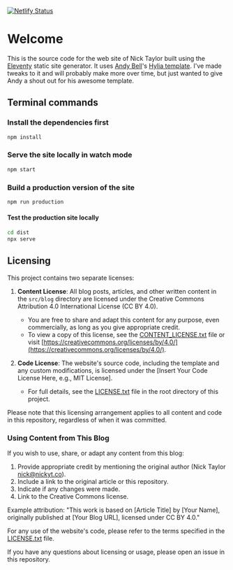 [![Netlify Status](https://api.netlify.com/api/v1/badges/c2c08a6d-097d-49df-b32d-27fa3d7fc8f8/deploy-status)](https://app.netlify.com/sites/iamdeveloperdotcom/deploys)

# Welcome

This is the source code for the web site of Nick Taylor built using the [Eleventy](https://www.11ty.dev/) static site generator. It uses [Andy Bell](https://piccalil.li/)'s [Hylia template](https://github.com/hankchizljaw/hylia). I've made tweaks to it and will probably make more over time, but just wanted to give Andy a shout out for his awesome template.

## Terminal commands

### Install the dependencies first

```bash
npm install
```

### Serve the site locally in watch mode

```bash
npm start
```

### Build a production version of the site

```bash
npm run production
```

#### Test the production site locally

```bash
cd dist
npx serve
```

## Licensing

This project contains two separate licenses:

1. **Content License**: All blog posts, articles, and other written content in the `src/blog` directory are licensed under the Creative Commons Attribution 4.0 International License (CC BY 4.0).

   - You are free to share and adapt this content for any purpose, even commercially, as long as you give appropriate credit.
   - To view a copy of this license, see the [CONTENT_LICENSE.txt](./src/blog/CONTENT_LICENSE.txt) file or visit [https://creativecommons.org/licenses/by/4.0/](https://creativecommons.org/licenses/by/4.0/).

2. **Code License**: The website's source code, including the template and any custom modifications, is licensed under the [Insert Your Code License Here, e.g., MIT License].

   - For full details, see the [LICENSE.txt](./LICENSE.txt) file in the root directory of this project.

Please note that this licensing arrangement applies to all content and code in this repository, regardless of when it was committed.

### Using Content from This Blog

If you wish to use, share, or adapt any content from this blog:

1. Provide appropriate credit by mentioning the original author (Nick Taylor <nick@nickyt.co>).
2. Include a link to the original article or this repository.
3. Indicate if any changes were made.
4. Link to the Creative Commons license.

Example attribution: "This work is based on [Article Title] by [Your Name], originally published at [Your Blog URL], licensed under CC BY 4.0."

For any use of the website's code, please refer to the terms specified in the [LICENSE.txt](./LICENSE.txt) file.

If you have any questions about licensing or usage, please open an issue in this repository.
